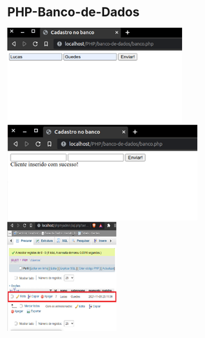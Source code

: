 # PHP-Banco-de-Dados

<div class="box">
<img src="https://github.com/lukebarbosa/PHP-Banco-de-Dados/blob/main/img/inserindo.png" alt="inserindo dados" height="220px">
<img src="https://github.com/lukebarbosa/PHP-Banco-de-Dados/blob/main/img/enviado.png" alt="dados enviados" height="220px">
<img src="https://github.com/lukebarbosa/PHP-Banco-de-Dados/blob/main/img/banco-de-dados.png" alt="dados no banco de dados" height="250px" width="250px">
</div>
